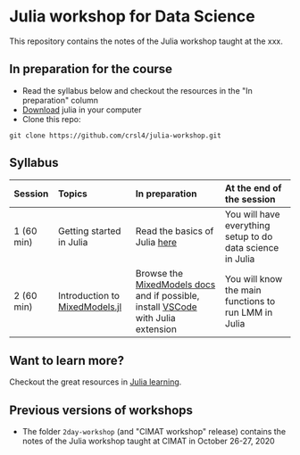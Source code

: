 # Julia workshop for Data Science

This repository contains the notes of the Julia workshop taught at the xxx.

## In preparation for the course
- Read the syllabus below and checkout the resources in the "In preparation" column
- [Download](https://julialang.org/) julia in your computer
- Clone this repo:
```shell
git clone https://github.com/crsl4/julia-workshop.git
```

## Syllabus

| Session     | Topics | In preparation     | At the end of the session |
| :---        |    :---  |  :--- | :--- |
| 1 (60 min) | Getting started in Julia | Read the basics of Julia [here](https://learnxinyminutes.com/docs/julia/) | You will have everything setup to do data science in Julia |
| 2 (60 min) | Introduction to [MixedModels.jl](https://github.com/JuliaStats/MixedModels.jl) | Browse the [MixedModels docs](https://juliastats.org/MixedModels.jl/stable/) and if possible, install [VSCode](https://code.visualstudio.com/) with Julia extension | You will know the main functions to run LMM in Julia |


## Want to learn more?

Checkout the great resources in [Julia learning](https://julialang.org/learning/).

## Previous versions of workshops

- The folder `2day-workshop` (and "CIMAT workshop" release) contains the notes of the Julia workshop taught at CIMAT in October 26-27, 2020